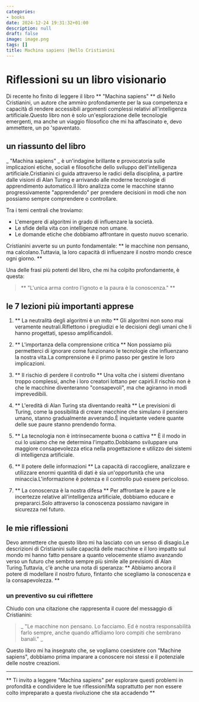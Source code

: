 ```yaml
---
categories:
- books
date: 2024-12-24 19:31:32+01:00
description: null
draft: false
image: image.png
tags: []
title: Machina sapiens |Nello Cristianini
---
```


<!-- hash: dd2fa40e021a -->
# Riflessioni su un libro visionario

Di recente ho finito di leggere il libro ** "Machina sapiens" ** di Nello Cristianini, un autore che ammiro profondamente per la sua competenza e capacità di rendere accessibili argomenti complessi relativi all'intelligenza artificiale.Questo libro non è solo un'esplorazione delle tecnologie emergenti, ma anche un viaggio filosofico che mi ha affascinato e, devo ammettere, un po 'spaventato.

## un riassunto del libro

_ "Machina sapiens" _ è un'indagine brillante e provocatoria sulle implicazioni etiche, sociali e filosofiche dello sviluppo dell'intelligenza artificiale.Cristianini ci guida attraverso le radici della disciplina, a partire dalle visioni di Alan Turing e arrivando alle moderne tecnologie di apprendimento automatico.Il libro analizza come le macchine stanno progressivamente "apprendendo" per prendere decisioni in modi che non possiamo sempre comprendere o controllare.

Tra i temi centrali che troviamo:
- L'emergere di algoritmi in grado di influenzare la società.
- Le sfide della vita con intelligenze non umane.
- Le domande etiche che dobbiamo affrontare in questo nuovo scenario.

Cristianini avverte su un punto fondamentale: ** le macchine non pensano, ma calcolano.Tuttavia, la loro capacità di influenzare il nostro mondo cresce ogni giorno. **

Una delle frasi più potenti del libro, che mi ha colpito profondamente, è questa:
> ** "L'unica arma contro l'ignoto e la paura è la conoscenza." **

## le 7 lezioni più importanti apprese

1. ** La neutralità degli algoritmi è un mito **
Gli algoritmi non sono mai veramente neutrali.Riflettono i pregiudizi e le decisioni degli umani che li hanno progettati, spesso amplificandoli.

2. ** L'importanza della comprensione critica **
Non possiamo più permetterci di ignorare come funzionano le tecnologie che influenzano la nostra vita.La comprensione è il primo passo per gestire le loro implicazioni.

3. ** Il rischio di perdere il controllo **
Una volta che i sistemi diventano troppo complessi, anche i loro creatori lottano per capirli.Il rischio non è che le macchine diventeranno "consapevoli", ma che agiranno in modi imprevedibili.

4. ** L'eredità di Alan Turing sta diventando realtà **
Le previsioni di Turing, come la possibilità di creare macchine che simulano il pensiero umano, stanno gradualmente avverando.È inquietante vedere quante delle sue paure stanno prendendo forma.

5. ** La tecnologia non è intrinsecamente buona o cattiva **
È il modo in cui lo usiamo che ne determina l'impatto.Dobbiamo sviluppare una maggiore consapevolezza etica nella progettazione e utilizzo dei sistemi di intelligenza artificiale.

6. ** Il potere delle informazioni **
La capacità di raccogliere, analizzare e utilizzare enormi quantità di dati è sia un'opportunità che una minaccia.L'informazione è potenza e il controllo può essere pericoloso.

7. ** La conoscenza è la nostra difesa **
Per affrontare le paure e le incertezze relative all'intelligenza artificiale, dobbiamo educare e prepararci.Solo attraverso la conoscenza possiamo navigare in sicurezza nel futuro.

## le mie riflessioni

Devo ammettere che questo libro mi ha lasciato con un senso di disagio.Le descrizioni di Cristianini sulle capacità delle macchine e il loro impatto sul mondo mi hanno fatto pensare a quanto velocemente stiamo avanzando verso un futuro che sembra sempre più simile alle previsioni di Alan Turing.Tuttavia, c'è anche una nota di speranza: ** Abbiamo ancora il potere di modellare il nostro futuro, fintanto che scegliamo la conoscenza e la consapevolezza. **

### un preventivo su cui riflettere

Chiudo con una citazione che rappresenta il cuore del messaggio di Cristianini:
> _ "Le macchine non pensano. Lo facciamo. Ed è nostra responsabilità farlo sempre, anche quando affidiamo loro compiti che sembrano banali." _

Questo libro mi ha insegnato che, se vogliamo coesistere con "Machine sapiens", dobbiamo prima imparare a conoscere noi stessi e il potenziale delle nostre creazioni.

---

** Ti invito a leggere "Machina sapiens" per esplorare questi problemi in profondità e condividere le tue riflessioni!Ma soprattutto per non essere colto impreparato a questa rivoluzione che sta accadendo **